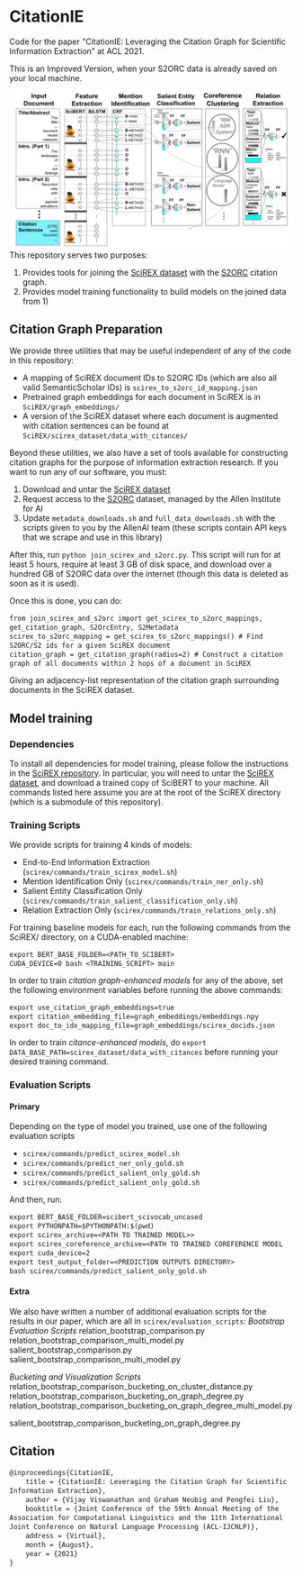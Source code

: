# CitationIE

Code for the paper "CitationIE: Leveraging the Citation Graph for Scientific Information Extraction" at ACL 2021.

This is an Improved Version, when your S2ORC data is already saved on your local machine.

![alt tag](banner.jpg)
This repository serves two purposes:

1. Provides tools for joining the [SciREX dataset](https://github.com/allenai/SciREX) with the [S2ORC](https://github.com/allenai/s2orc) citation graph.
2. Provides model training functionality to build models on the joined data from 1)

## Citation Graph Preparation

We provide three utilities that may be useful independent of any of the code in this repository:

- A mapping of SciREX document IDs to S2ORC IDs (which are also all valid SemanticScholar IDs) is `scirex_to_s2orc_id_mapping.json`
- Pretrained graph embeddings for each document in SciREX is in `SciREX/graph_embeddings/`
- A version of the SciREX dataset where each document is augmented with citation sentences can be found at `SciREX/scirex_dataset/data_with_citances/`

Beyond these utilities, we also have a set of tools available for constructing citation graphs for the purpose of information extraction research. If you want to run any of our software, you must:

1. Download and untar the [SciREX dataset](https://github.com/allenai/SciREX/blob/master/scirex_dataset/release_data.tar.gz)
2. Request access to the [S2ORC](https://github.com/allenai/s2orc) dataset, managed by the Allen Institute for AI
3. Update `metadata_downloads.sh` and `full_data_downloads.sh` with the scripts given to you by the AllenAI team (these scripts contain API keys that we scrape and use in this library)

After this, run `python join_scirex_and_s2orc.py`. This script will run for at least 5 hours, require at least 3 GB of disk space, and download over a hundred GB of S2ORC data over the internet (though this data is deleted as soon as it is used).

Once this is done, you can do:

```
from join_scirex_and_s2orc import get_scirex_to_s2orc_mappings, get_citation_graph, S2OrcEntry, S2Metadata
scirex_to_s2orc_mapping = get_scirex_to_s2orc_mappings() # Find S2ORC/S2 ids for a given SciREX document
citation_graph = get_citation_graph(radius=2) # Construct a citation graph of all documents within 2 hops of a document in SciREX
```

Giving an adjacency-list representation of the citation graph surrounding documents in the SciREX dataset.

## Model training

### Dependencies

To install all dependencies for model training, please follow the instructions in the [SciREX repository](https://github.com/allenai/SciREX). In particular, you will need to untar the [SciREX dataset](https://github.com/allenai/SciREX/blob/master/scirex_dataset/release_data.tar.gz), and download a trained copy of SciBERT to your machine. All commands listed here assume you are at the root of the SciREX directory (which is a submodule of this repository).

### Training Scripts

We provide scripts for training 4 kinds of models:

- End-to-End Information Extraction (`scirex/commands/train_scirex_model.sh`)
- Mention Identification Only (`scirex/commands/train_ner_only.sh`)
- Salient Entity Classification Only (`scirex/commands/train_salient_classification_only.sh`)
- Relation Extraction Only (`scirex/commands/train_relations_only.sh`)

For training baseline models for each, run the following commands from the SciREX/ directory, on a CUDA-enabled machine:

```
export BERT_BASE_FOLDER=<PATH_TO_SCIBERT>
CUDA_DEVICE=0 bash <TRAINING_SCRIPT> main
```

In order to train _citation graph-enhanced models_ for any of the above, set the following environment variables before running the above commands:

```
export use_citation_graph_embeddings=true
export citation_embedding_file=graph_embeddings/embeddings.npy
export doc_to_idx_mapping_file=graph_embeddings/scirex_docids.json
```

In order to train _citance-enhanced models_, do `export DATA_BASE_PATH=scirex_dataset/data_with_citances` before running your desired training command.

### Evaluation Scripts

#### Primary

Depending on the type of model you trained, use one of the following evaluation scripts

- `scirex/commands/predict_scirex_model.sh`
- `scirex/commands/predict_ner_only_gold.sh`
- `scirex/commands/predict_salient_only_gold.sh`
- `scirex/commands/predict_salient_only_gold.sh`

And then, run:

```
export BERT_BASE_FOLDER=scibert_scivocab_uncased
export PYTHONPATH=$PYTHONPATH:$(pwd)
export scirex_archive=<PATH TO TRAINED MODEL>>
export scirex_coreference_archive=<PATH TO TRAINED COREFERENCE MODEL
export cuda_device=2
export test_output_folder=<PREDICTION OUTPUTS DIRECTORY>
bash scirex/commands/predict_salient_only_gold.sh
```

#### Extra

We also have written a number of additional evaluation scripts for the results in our paper, which are all in `scirex/evaluation_scripts`:
_Bootstrap Evaluation Scripts_
relation_bootstrap_comparison.py
relation_bootstrap_comparison_multi_model.py
salient_bootstrap_comparison.py
salient_bootstrap_comparison_multi_model.py

_Bucketing and Visualization Scripts_
relation_bootstrap_comparison_bucketing_on_cluster_distance.py
relation_bootstrap_comparison_bucketing_on_graph_degree.py
relation_bootstrap_comparison_bucketing_on_graph_degree_multi_model.py

salient_bootstrap_comparison_bucketing_on_graph_degree.py

## Citation

```
@inproceedings{CitationIE,
    title = {CitationIE: Leveraging the Citation Graph for Scientific Information Extraction},
    author = {Vijay Viswanathan and Graham Neubig and Pengfei Liu},
    booktitle = {Joint Conference of the 59th Annual Meeting of the Association for Computational Linguistics and the 11th International Joint Conference on Natural Language Processing (ACL-IJCNLP)},
    address = {Virtual},
    month = {August},
    year = {2021}
}
```
